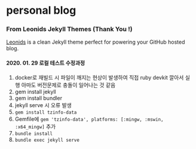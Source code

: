 # personal blog

### From Leonids Jekyll Themes (Thank You !)
[Leonids](http://renyuanz.github.io/leonids) is a clean Jekyll theme perfect for powering your GitHub hosted blog.

#### 2020\. 01. 29 로컬 테스트 수정과정
1. docker로 재빌드 시 파일이 깨지는 현상이 발생하여 직접 ruby devkit 깔아서 실행
    아마도 버전문제로 충돌이 일어나는 것 같음
2. gem install jekyll
3. gem install bundler
4. jekyll serve 시 오류 발생
5. `gem install tzinfo-data`
6. Gemfile에 `gem 'tzinfo-data', platforms: [:mingw, :mswin, :x64_mingw]` 추가
7. `bundle install`
8. `bundle exec jekyll serve`

